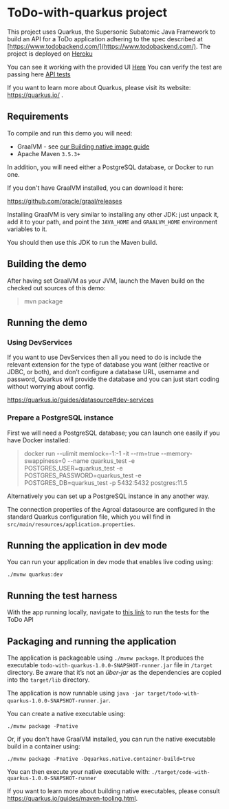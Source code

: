 # ToDo-with-quarkus project

This project uses Quarkus, the Supersonic Subatomic Java Framework to build an API for a ToDo application adhering to the
spec described at [https://www.todobackend.com/](https://www.todobackend.com/).
The project is deployed on [Heroku](https://todo-quarkus.herokuapp.com/todos)


You can see it working with the provided UI [Here](https://www.todobackend.com/client/index.html?https://todo-quarkus.herokuapp.com/todos) 
You can verify the test are passing here [API tests](https://www.todobackend.com/specs/index.html?https://todo-quarkus.herokuapp.com/todos)

If you want to learn more about Quarkus, please visit its website: https://quarkus.io/ .

## Requirements

To compile and run this demo you will need:
- GraalVM - see [our Building native image guide](https://quarkus.io/guides/building-native-image-guide)
- Apache Maven `3.5.3+`

In addition, you will need either a PostgreSQL database, or Docker to run one.

If you don't have GraalVM installed, you can download it here:

<https://github.com/oracle/graal/releases>

Installing GraalVM is very similar to installing any other JDK:
just unpack it, add it to your path, and point the `JAVA_HOME`
and `GRAALVM_HOME` environment variables to it.

You should then use this JDK to run the Maven build.


## Building the demo

After having set GraalVM as your JVM, launch the Maven build on
the checked out sources of this demo:

> mvn package

## Running the demo

### Using DevServices

If you want to use DevServices then all you need to do is include the relevant extension for the type of database you want (either reactive or JDBC, or both), and don’t configure a database URL, username and password, Quarkus will provide the database and you can just start coding without worrying about config.

https://quarkus.io/guides/datasource#dev-services

### Prepare a PostgreSQL instance

First we will need a PostgreSQL database; you can launch one easily if you have Docker installed:

> docker run --ulimit memlock=-1:-1 -it --rm=true --memory-swappiness=0 --name quarkus_test -e POSTGRES_USER=quarkus_test -e POSTGRES_PASSWORD=quarkus_test -e POSTGRES_DB=quarkus_test -p 5432:5432 postgres:11.5

Alternatively you can set up a PostgreSQL instance in any another way.

The connection properties of the Agroal datasource are configured in the standard Quarkus configuration file, which you will find in
`src/main/resources/application.properties`.


## Running the application in dev mode

You can run your application in dev mode that enables live coding using:
```shell script
./mvnw quarkus:dev
```

## Running the test harness 

With the app running locally, navigate to [this
  link](https://www.todobackend.com/specs/index.html?http://localhost:8080/todos)
to run the tests for the ToDo API

## Packaging and running the application

The application is packageable using `./mvnw package`.
It produces the executable `todo-with-quarkus-1.0.0-SNAPSHOT-runner.jar` file in `/target` directory.
Be aware that it’s not an _über-jar_ as the dependencies are copied into the `target/lib` directory.

The application is now runnable using `java -jar target/todo-with-quarkus-1.0.0-SNAPSHOT-runner.jar`.

You can create a native executable using: 
```shell script
./mvnw package -Pnative
```

Or, if you don't have GraalVM installed, you can run the native executable build in a container using: 
```shell script
./mvnw package -Pnative -Dquarkus.native.container-build=true
```

You can then execute your native executable with: `./target/code-with-quarkus-1.0.0-SNAPSHOT-runner`

If you want to learn more about building native executables, please consult https://quarkus.io/guides/maven-tooling.html.
